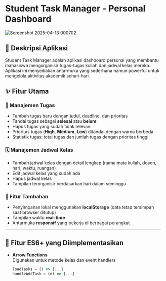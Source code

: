 # Student Task Manager - Personal Dashboard

![Screenshot 2025-04-13 000702](https://github.com/user-attachments/assets/6585330d-6edf-4e7f-a1b3-274ce428fb7a)

## 📝 Deskripsi Aplikasi

Student Task Manager adalah aplikasi dashboard personal yang membantu mahasiswa mengorganisir tugas-tugas kuliah dan jadwal kelas mereka. Aplikasi ini menyediakan antarmuka yang sederhana namun powerful untuk mengelola aktivitas akademik sehari-hari.

## ✨ Fitur Utama

### 📌 Manajemen Tugas
- Tambah tugas baru dengan judul, deadline, dan prioritas
- Tandai tugas sebagai **selesai** atau **belum**
- Hapus tugas yang sudah tidak relevan
- Prioritas tugas (**High**, **Medium**, **Low**) ditandai dengan warna berbeda
- Statistik tugas: total tugas dan jumlah tugas dengan prioritas tinggi

### 🗓️ Manajemen Jadwal Kelas
- Tambah jadwal kelas dengan detail lengkap (nama mata kuliah, dosen, hari, waktu, ruangan)
- Edit jadwal kelas yang sudah ada
- Hapus jadwal kelas
- Tampilan terorganisir berdasarkan hari dalam seminggu

### 🔧 Fitur Tambahan
- Penyimpanan lokal menggunakan **localStorage** (data tetap tersimpan saat browser ditutup)
- Tampilan waktu **real-time**
- Antarmuka **responsif** yang bekerja di berbagai perangkat

---

## 🧠 Fitur ES6+ yang Diimplementasikan

- **Arrow Functions**  
  Digunakan untuk metode kelas dan event handlers  
  ```js
  loadTasks = () => {...}
  handleAddTask = (e) => {...}
  ```
